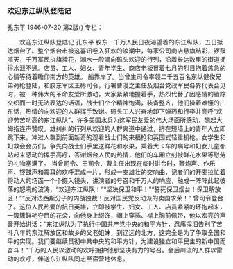 ### 欢迎东江纵队登陆记
孔东平
1946-07-20
第2版()
专栏：

　　欢迎东江纵队登陆记
    孔东平
    胶东一千万人民日夜渴望着的东江纵队，五日抵达烟台了。整个烟台市被这喜讯卷入狂欢的浪潮中，每家公司商店悬旗结彩，锣鼓喧天，千万军民执旗挂花，潮水一般涌向码头欢迎的行列，沿着长达数里的街道拥得水泄不通。店员、工人、妇女、青年学生、商店老板冒着七月的烈日抱着焦急的心情等待着瞻仰南方的英雄。
    船靠岸了。当曾生司令率领二千五百名东纵健俊兄弟荷枪登陆，和胶东军区王彬司令，行署曹漫之主任及烟台党政军民各界代表会见时，被一种伟大的革命友爱所激动，大家紧紧地握着手，热烈代替了因感情的错踪交织而一时无法表达的话语，战士们个个精神饱满，装备整齐，他们操着难懂的广东话，热情的向欢迎的人群挥手致谢。码头工人兴奋地卸下弹药和行李并高呼“欢迎劳苦功高的东江纵队”，许多美国水兵为这军民友爱的伟大场面所感动，翘起大姆指连声赞叹。雄纠纠的行列从欢迎的人群夹道中通过，挤在短墙上的青年人立即跳下来，冲过人群到前面新奇的观看战士们的来福枪和英国式轻重机枪。女学生和妇救会会员们，争先向战士们手里送鲜花和水果，乘着大卡车的病号和妇女儿童都站起来感动的挥手高呼，答谢烟台人民的热情，他们的车厢立刻被鲜花水果等慰劳的礼物塞满了。
    当曾司令、王司令、曹主任出现在临时讲台时，鞭炮声、作乐声、锣鼓声和震耳的欢呼混成一片，形成一支雄壮的交响曲，记者们的开麦拉忙着将动人的场面一个个摄入镜头，讲演者的号召和千万人的响应，融成一阵阵此起彼落的怒吼的波涛，“欢迎东江纵队！”“坚决保卫和平！”“誓死保卫烟台！保卫解放区！”“反对法西斯分子的内战独裁！反对国民党反动派的卖国求荣！”
    曾司令登台了。这位人民热爱的抗日英雄，立即被学生、妇女、工人、店员紧紧的环抱起来，一簇簇鲜艳夺目的花朵，向他身上缀饰，帽上穿插、襟上胸前佩带，他以宏亮的声音开始讲话：“东江纵队为了执行中国共产党中央的和平方针，忍痛挥泪告别了苦斗八年的东江解放区和故乡的父老姐妹，到辽远的北方，这完全是为了争取全国和平的实现。我们要继续贯彻中共中央的和平方针，为建设独立和平民主的新中国而奋斗！”千万的人民以激动的欢呼拥护他那坚决有力的号召。会后川流的人群以雷动的欢呼，伴送东江纵队同志至宿营地休息。
